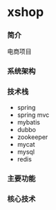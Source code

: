 # xshop
### 简介

电商项目



### 系统架构





### 技术栈

- spring
- spring mvc
- mybatis
- dubbo
- zookeeper
- mycat
- mysql
- redis



### 主要功能





### 核心技术

